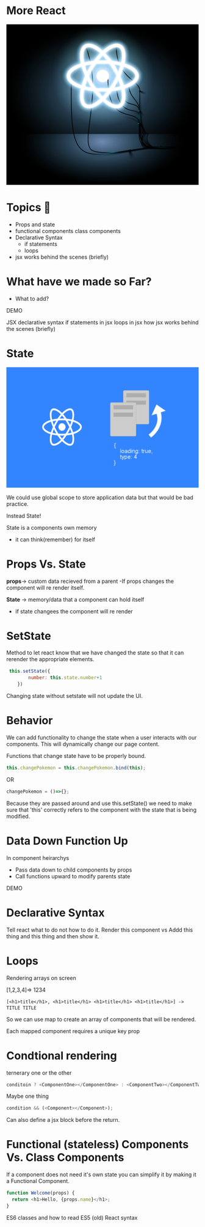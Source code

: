 
# More React

![morereact](https://raw.githubusercontent.com/tborsa/LighthouseLabs/master/lectures/Week6/Day1/Breakout/assets/morereact.png)


# Topics 📢

- Props and state
- functional components class components
- Declarative Syntax
  - if statements
  - loops
- jsx works behind the scenes (briefly)

# What have we made so Far?
  - What to add?

DEMO

JSX declarative syntax
if statements in jsx
loops in jsx
how jsx works behind the scenes (briefly)

# State

![state](https://raw.githubusercontent.com/tborsa/LighthouseLabs/master/lectures/Week6/Day1/Breakout/assets/state.png)


 We could use global scope to store application data but that would be bad practice. 

 Instead State!

State is a components own memory
  - it can think(remember) for itself


# Props Vs. State

 __props__-> custom data recieved from a parent
  -If props changes the component will re render itself.

 __State__ -> memory/data that a component can hold itself
  - if state changees the component will re render

# SetState

Method to let react know that we have changed the state so that it can rerender the appropriate elements. 

```javascript
 this.setState({
        number: this.state.number+1
    })
```
Changing state without setstate will not update the UI.
  
# Behavior

We can add functionality to change the state when a user interacts with our components. 
This will dynamically change our page content. 

Functions that change state have to be properly bound.

```javascript
this.changePokemon = this.changePokemon.bind(this);
```
OR 
```javascript
changePokemon = ()=>{};
```
Because they are passed around and use this.setState() we need to make sure that 'this' correctly refers to the component with the state that is being modified. 


# Data Down Function Up

In component heirarchys 
- Pass data down to child components by props
- Call functions upward to modify parents state

 DEMO

# Declarative Syntax

Tell react what to do not how to do it. 
Render this component
vs 
Addd this thing and this thing and then show it. 

# Loops

Rendering arrays on screen 

[1,2,3,4]=> 1234
```
[<h1>title</h1>, <h1>title</h1> <h1>title</h1> <h1>title</h1>] -> TITLE TITLE
```
So we can use map to create an array of components that will be rendered.

Each mapped component requires a unique key prop

# Condtional rendering 

ternerary one or the other

```javascript
conditoin ? <ComponentOne></ComponentOne> : <ComponentTwo></ComponentTwo>;
```

Maybe one thing

```javascript
condition && (<Component></Component>);
```
Can also define a jsx block before the return.

# Functional (stateless) Components Vs. Class Components

If a component does not need it's own state you can simplify it by making it a Functional Component.

```javascript
function Welcome(props) {
  return <h1>Hello, {props.name}</h1>;
}
```


ES6 classes and how to read ES5 (old) React syntax
